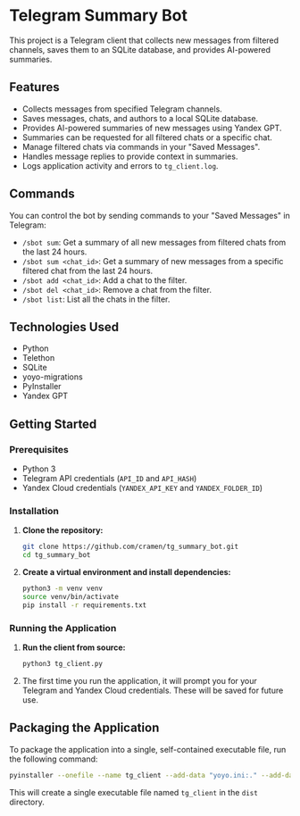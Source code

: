 # Telegram Summary Bot

This project is a Telegram client that collects new messages from filtered channels, saves them to an SQLite database, and provides AI-powered summaries.

## Features

*   Collects messages from specified Telegram channels.
*   Saves messages, chats, and authors to a local SQLite database.
*   Provides AI-powered summaries of new messages using Yandex GPT.
*   Summaries can be requested for all filtered chats or a specific chat.
*   Manage filtered chats via commands in your "Saved Messages".
*   Handles message replies to provide context in summaries.
*   Logs application activity and errors to `tg_client.log`.

## Commands

You can control the bot by sending commands to your "Saved Messages" in Telegram:

*   `/sbot sum`: Get a summary of all new messages from filtered chats from the last 24 hours.
*   `/sbot sum <chat_id>`: Get a summary of new messages from a specific filtered chat from the last 24 hours.
*   `/sbot add <chat_id>`: Add a chat to the filter.
*   `/sbot del <chat_id>`: Remove a chat from the filter.
*   `/sbot list`: List all the chats in the filter.

## Technologies Used

*   Python
*   Telethon
*   SQLite
*   yoyo-migrations
*   PyInstaller
*   Yandex GPT

## Getting Started

### Prerequisites

*   Python 3
*   Telegram API credentials (`API_ID` and `API_HASH`)
*   Yandex Cloud credentials (`YANDEX_API_KEY` and `YANDEX_FOLDER_ID`)

### Installation

1.  **Clone the repository:**
    ```bash
    git clone https://github.com/cramen/tg_summary_bot.git
    cd tg_summary_bot
    ```

2.  **Create a virtual environment and install dependencies:**
    ```bash
    python3 -m venv venv
    source venv/bin/activate
    pip install -r requirements.txt
    ```

### Running the Application

1.  **Run the client from source:**
    ```bash
    python3 tg_client.py
    ```
2.  The first time you run the application, it will prompt you for your Telegram and Yandex Cloud credentials. These will be saved for future use.

## Packaging the Application

To package the application into a single, self-contained executable file, run the following command:

```bash
pyinstaller --onefile --name tg_client --add-data "yoyo.ini:." --add-data "migrations:migrations" --hidden-import="openai" tg_client.py
```

This will create a single executable file named `tg_client` in the `dist` directory.
